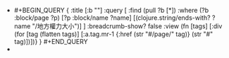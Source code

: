 - #+BEGIN_QUERY
  {
  :title [:b ""]
  :query [
   :find (pull ?b [*])
         :where
         (?b :block/page ?p)
         [?p :block/name ?name]
         [(clojure.string/ends-with? ?name "/地方權力大小")]
  ]
  :breadcrumb-show? false
  :view (fn [tags]
        [:div
         (for [tag (flatten tags)]
           [:a.tag.mr-1 {:href (str "#/page/" tag)}
            (str "#" tag)])])}
  }
  #+END_QUERY
-
